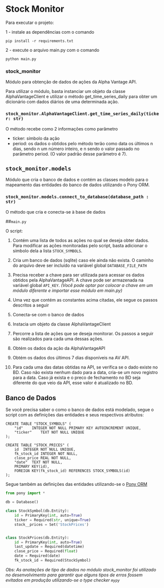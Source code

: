 # Stock Monitor

Para executar o projeto:

1 - instale as dependências com o comando

```
pip install -r requirements.txt
```


2 - execute o arquivo main.py com o comando

```
python main.py
```


### **stock_monitor**
Módulo para obtenção de dados de ações da Alpha Vantage API.

Para utilizar o módulo, basta instanciar um objeto da classe AlphaVantageClient e utilizar o método
get_time_series_daily para obter um dicionário com dados diários de uma determinada ação.


### `stock_monitor.AlphaVantageClient.get_time_series_daily(ticker: str)`

O método recebe como 2 informações como parâmetro

- ticker: símbolo da ação
- period: os dados o obtidos pelo método terão como data os últimos n dias, sendo n um número inteiro, e n sendo
o valor passado no parâmetro period. (O valor padrão desse parâmetro é 7).


## `stock_monitor.models`

Módulo que cria o banco de dados e contém as classes modelo para o mapeamento das entidades do
banco de dados utilizando o Pony ORM.

### `stock_monitor.models.connect_to_database(database_path : str)`
O método que cria e conecta-se à base de dados

##`main.py`

O script:

1. Contém uma lista de todos as ações no qual se deseja obter dados. Para modificar as ações monitoradas pelo script, basta
adicionar o símbolo dela a lista `STOCK_SYMBOLS`.

1. Cria um banco de dados (sqlite) caso ele ainda não exista. O caminho do arquivo deve ser incluído na variável global
`DATABASE_FILE_PATH`

1. Precisa receber a chave para ser utilizada para acessar os dados obtidos pela AlphaVantageAPI. A chave pode ser
armazenada na variável global `API_KEY`. *(Você pode optar por colocar a chave em um módulo diferente e importar esse módulo em
main.py)*

1. Uma vez que contém as constantes acima citadas, ele segue os passos descritos a seguir

1. Conecta-se com o banco de dados

1. Instacia um objeto da classe AlphaVantageClient

1. Percorre a lista de ações que se deseja monitorar. Os passos a seguir são realizados para cada uma dessas ações.

1. Obtém os dados da ação da AlphaVantageAPI

1. Obtém os dados dos últimos 7 dias disponíveis na AV API.

1. Para cada uma das datas obtidas na API, se verifica se o dado existe no BD. Caso não exista nenhum dado para a data,
cria-se um novo registro para a data. Caso já exista e o preco de fechamento no BD seja diferente do que veio da API,
esse valor é atualizado no BD.


## Banco de Dados

Se você precisa saber o como o banco de dados está modelado, segue o script com as definições das entidades e seus respectivos atributos:

```sqlite
CREATE TABLE "STOCK_SYMBOLS" (
	"id"	INTEGER NOT NULL PRIMARY KEY AUTOINCREMENT UNIQUE,
	"ticker"	TEXT NOT NULL UNIQUE
);

CREATE TABLE "STOCK_PRICES" (
	id	INTEGER NOT NULL UNIQUE,
	fk_stock_id	INTEGER NOT NULL,
	close_price	REAL NOT NULL,
	"date"	TEXT NOT NULL,
	PRIMARY KEY(id),
	FOREIGN KEY(fk_stock_id) REFERENCES STOCK_SYMBOLS(id)
);
```

Segue também as definições das entidades utilizando-se o  [Pony ORM](https://ponyorm.org/)

```python
from pony import *

db = Database()

class StockSymbol(db.Entity):
    id = PrimaryKey(int, auto=True)
    ticker = Required(str, unique=True)
    stock__prices = Set('StockPrices')


class StockPrices(db.Entity):
    id = PrimaryKey(int, auto=True)
    last_update = Required(datetime)
    close_price = Required(float)
    date = Required(date)
    fk_stock_id = Required(StockSymbol)
```


*Obs: As anotações de tipo de dados no módulo stock_monitor foi utilizado no desenvolvimento para
garantir que alguns tipos de erros fossem evitados em produção utilizando-se o type checker `mypy`*



